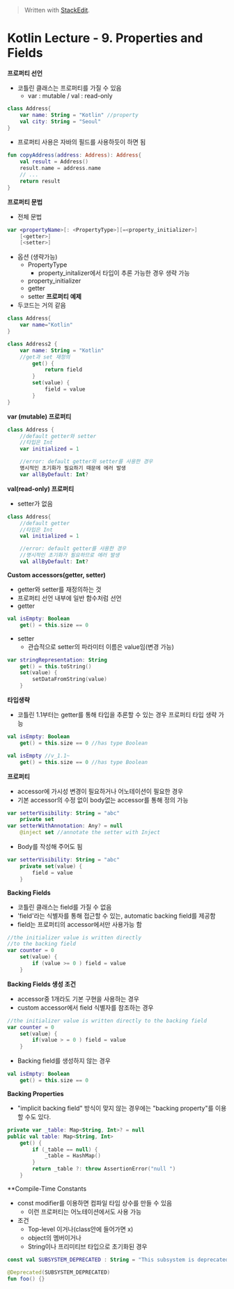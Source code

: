


> Written with [StackEdit](https://stackedit.io/).
# Kotlin Lecture - 9. Properties and Fields

**프로퍼티 선언**
- 코틀린 클래스는 프로퍼티를 가질 수 있음
	* var : mutable / val : read-only
```kotlin
class Address{
	var name: String = "Kotlin"	//property
	val city: String = "Seoul"
}
```
- 프로퍼티 사용은 자바의 필드를 사용하듯이 하면 됨
```kotlin
fun copyAddress(address: Address): Address{
	val result = Address()
	result.name = address.name
	// ...
	return result
}
```
**프로퍼티 문법**
- 전체 문법
```kotlin
var <propertyName>[: <PropertyType>][=<property_initializer>]
	[<getter>]
	[<setter>]
```
- 옵션 (생략가능)
	* PropertyType
		- property_initalizer에서 타입이 추론 가능한 경우 생략 가능
	* property_initializer
	* getter
	* setter
**프로퍼티 예제**
- 두코드는 거의 같음
```kotlin
class Address{
	var name="Kotlin"
}
```
```kotlin
class Address2 {
	var name: String = "Kotlin"
	//get과 set 재정의
		get() {
			return field
		}
		set(value) {
			field = value
		}
}
```
**var (mutable) 프로퍼티**
```kotlin
class Address {
	//default getter와 setter
	//타입은 Int
	var initialized = 1

	//error: default getter와 setter를 사용한 경우
	명시적인 초기화가 필요하기 때문에 에러 발생
	var allByDefault: Int?
```
**val(read-only) 프로퍼티**
- setter가 없음
```kotlin
class Address{
	//default getter
	//타입은 Int
	val initialized = 1

	//error: default getter를 사용한 경우
	//명시적인 초기화가 필요하므로 에러 발생
	val allByDefault: Int?
```
**Custom accessors(getter, setter)**
- getter와 setter를 재정의하는 것
- 프로퍼티 선언 내부에 일반 함수처럼 선언
- getter
```kotlin
val isEmpty: Boolean
	get() = this.size == 0
```
- setter
	* 관습적으로 setter의 파라미터 이름은 value임(변경 가능)
```kotlin
var stringRepresentation: String
	get() = this.toString()
	set(value) {
		setDataFromString(value)
	}
```
**타입생략**
- 코틀린 1.1부터는 getter를 통해 타입을 추론할 수 있는 경우 프로퍼티 타입 생략 가능
```kotlin
val isEmpty: Boolean
	get() = this.size == 0 //has type Boolean
```
```kotlin
val isEmpty	//v_1.1~
	get() = this.size == 0 //has type Boolean
```

**프로퍼티**
- accessor에 가시성 변경이 필요하거나 어노테이션이 필요한 경우
- 기본 accessor의 수정 없이 body없는 accessor를 통해 정의 가능
```kotlin
var setterVisibility: String = "abc"
	private set
var setterWithAnnotation: Any? = null
	@inject set //annotate the setter with Inject
```
- Body를 작성해 주어도 됨
```kotlin
var setterVisibility: String = "abc"
	private set(value) {
		field = value
	}
```

**Backing Fields**
- 코틀린 클래스는 field를 가질 수 없음
- 'field'라는 식별자를 통해 접근할 수 있는, automatic backing field를 제공함
- field는 프로퍼티의 accessor에서만 사용가능 함
```kotlin
//the initializer value is written directly
//to the backing field
var counter = 0
	set(value) {
		if (value >= 0 ) field = value
	}
```

**Backing Fields 생성 조건**
- accessor중 1개라도 기본 구현을 사용하는 경우
- custom accessor에서 field 식별자를 참조하는 경우
```kotlin
//the initializer value is written directly to the backing field
var counter = 0
	set(value) {
		if(value > = 0 ) field = value
	}
```
- Backing field를 생성하지 않는 경우
```kotlin
val isEmpty: Boolean
	get() = this.size == 0
```
**Backing Properties**
- "implicit backing field" 방식이 맞지 않는 경우에는 "backing property"를 이용할 수도 있다.
```kotlin
private var _table: Map<String, Int>? = null
public val table: Map<String, Int>
	get() {
		if (_table == null) {
			_table = HashMap()
		}
		return _table ?: throw AssertionError("null ")
	}
```
**Compile-Time Constants
- const modifier를 이용하면 컴파일 타임 상수를 만들 수 있음
	* 이런 프로퍼티는 어노테이션에서도 사용 가능
- 조건
	* Top-level 이거나(class안에 들어가면 x)
	* object의 멤버이거나
	* String이나 프리미티브 타입으로 초기화된 경우
```kotlin
const val SUBSYSTEM_DEPRECATED : String = "This subsystem is deprecated"

@Deprecated(SUBSYSTEM_DEPRECATED)
fun foo() {}
```
<!--stackedit_data:
eyJoaXN0b3J5IjpbOTAyNDE0MTg0LC0xNzQ2MDg3Mzg5LDM4NT
A3NTU3Niw3ODg0NTIwMjQsLTEyNTA4NTExMTksLTcxMjY0NDkz
LC0zODY1OTY0MjUsLTY2NzY0NDkzNiwxNzE2NjczNTIsMTk5MT
ExMjMzNiwxNTU4NzgwMDg3LC03MzgxNzA3NTIsOTI5Mjg2NzI0
LDk2MDI1MjU5NV19
-->
